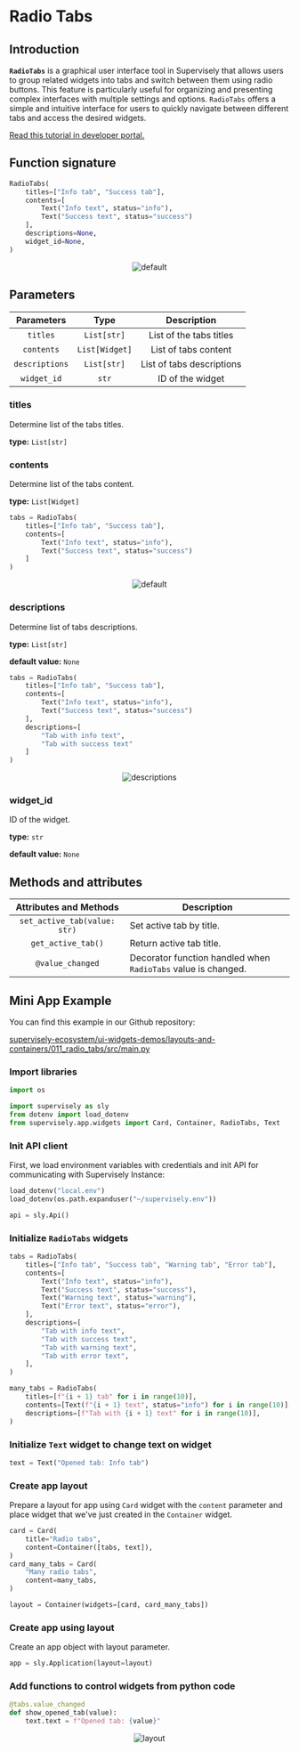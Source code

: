 # Radio Tabs

## Introduction

**`RadioTabs`** is a graphical user interface tool in Supervisely that allows users to group related widgets into tabs and switch between them using radio buttons. This feature is particularly useful for organizing and presenting complex interfaces with multiple settings and options. `RadioTabs` offers a simple and intuitive interface for users to quickly navigate between different tabs and access the desired widgets.

[Read this tutorial in developer portal.](https://developer.supervise.ly/app-development/widgets/layouts-and-containers/radiotabs)

## Function signature

```python
RadioTabs(
    titles=["Info tab", "Success tab"],
    contents=[
        Text("Info text", status="info"),
        Text("Success text", status="success")
    ],
    descriptions=None,
    widget_id=None,
)
```

<p align="center">
  <img src="https://user-images.githubusercontent.com/120389559/222171253-af777d91-7c48-4990-b807-9238e2968662.gif" alt="default" />
</p>

## Parameters

|   Parameters   |      Type      |        Description        |
| :------------: | :------------: | :-----------------------: |
|    `titles`    |  `List[str]`   |  List of the tabs titles  |
|   `contents`   | `List[Widget]` |   List of tabs content    |
| `descriptions` |  `List[str]`   | List of tabs descriptions |
|  `widget_id`   |     `str`      |     ID of the widget      |

### titles

Determine list of the tabs titles.

**type:** `List[str]`

### contents

Determine list of the tabs content.

**type:** `List[Widget]`

```python
tabs = RadioTabs(
    titles=["Info tab", "Success tab"],
    contents=[
        Text("Info text", status="info"),
        Text("Success text", status="success")
    ]
)
```

<p align="center">
  <img src="https://user-images.githubusercontent.com/120389559/222171253-af777d91-7c48-4990-b807-9238e2968662.gif" alt="default" />
</p>

### descriptions

Determine list of tabs descriptions.

**type:** `List[str]`

**default value:** `None`

```python
tabs = RadioTabs(
    titles=["Info tab", "Success tab"],
    contents=[
        Text("Info text", status="info"),
        Text("Success text", status="success")
    ],
    descriptions=[
        "Tab with info text",
        "Tab with success text"
    ]
)
```

<p align="center">
  <img src="https://user-images.githubusercontent.com/120389559/222174503-b99916b1-06e8-4845-a2dc-6abef1d1cb1e.gif" alt="descriptions" />
</p>

### widget_id

ID of the widget.

**type:** `str`

**default value:** `None`

## Methods and attributes

|    Attributes and Methods    | Description                                                   |
| :--------------------------: | ------------------------------------------------------------- |
| `set_active_tab(value: str)` | Set active tab by title.                                      |
|      `get_active_tab()`      | Return active tab title.                                      |
|       `@value_changed`       | Decorator function handled when `RadioTabs` value is changed. |

## Mini App Example

You can find this example in our Github repository:

[supervisely-ecosystem/ui-widgets-demos/layouts-and-containers/011_radio_tabs/src/main.py](https://github.com/supervisely-ecosystem/ui-widgets-demos/blob/master/layouts-and-containers/011_radio_tabs/src/main.py)

### Import libraries

```python
import os

import supervisely as sly
from dotenv import load_dotenv
from supervisely.app.widgets import Card, Container, RadioTabs, Text
```

### Init API client

First, we load environment variables with credentials and init API for communicating with Supervisely Instance:

```python
load_dotenv("local.env")
load_dotenv(os.path.expanduser("~/supervisely.env"))

api = sly.Api()
```

### Initialize `RadioTabs` widgets

```python
tabs = RadioTabs(
    titles=["Info tab", "Success tab", "Warning tab", "Error tab"],
    contents=[
        Text("Info text", status="info"),
        Text("Success text", status="success"),
        Text("Warning text", status="warning"),
        Text("Error text", status="error"),
    ],
    descriptions=[
        "Tab with info text",
        "Tab with success text",
        "Tab with warning text",
        "Tab with error text",
    ],
)

many_tabs = RadioTabs(
    titles=[f"{i + 1} tab" for i in range(10)],
    contents=[Text(f"{i + 1} text", status="info") for i in range(10)],
    descriptions=[f"Tab with {i + 1} text" for i in range(10)],
)
```

### Initialize `Text` widget to change text on widget

```python
text = Text("Opened tab: Info tab")
```

### Create app layout

Prepare a layout for app using `Card` widget with the `content` parameter and place widget that we've just created in the `Container` widget.

```python
card = Card(
    title="Radio tabs",
    content=Container([tabs, text]),
)
card_many_tabs = Card(
    "Many radio tabs",
    content=many_tabs,
)

layout = Container(widgets=[card, card_many_tabs])
```

### Create app using layout

Create an app object with layout parameter.

```python
app = sly.Application(layout=layout)
```

### Add functions to control widgets from python code

```python
@tabs.value_changed
def show_opened_tab(value):
    text.text = f"Opened tab: {value}"
```

<p align="center">
  <img src="https://user-images.githubusercontent.com/120389559/222177913-2c4d26de-f555-4747-8fed-ee8807f7d6ce.gif" alt="layout" />
</p>
